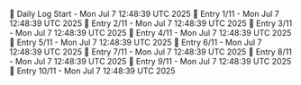 📅 Daily Log Start - Mon Jul  7 12:48:39 UTC 2025
📌 Entry 1/11 - Mon Jul  7 12:48:39 UTC 2025
📌 Entry 2/11 - Mon Jul  7 12:48:39 UTC 2025
📌 Entry 3/11 - Mon Jul  7 12:48:39 UTC 2025
📌 Entry 4/11 - Mon Jul  7 12:48:39 UTC 2025
📌 Entry 5/11 - Mon Jul  7 12:48:39 UTC 2025
📌 Entry 6/11 - Mon Jul  7 12:48:39 UTC 2025
📌 Entry 7/11 - Mon Jul  7 12:48:39 UTC 2025
📌 Entry 8/11 - Mon Jul  7 12:48:39 UTC 2025
📌 Entry 9/11 - Mon Jul  7 12:48:39 UTC 2025
📌 Entry 10/11 - Mon Jul  7 12:48:39 UTC 2025
